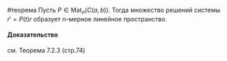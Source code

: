 #теорема
Пусть $P\in\operatorname{Mat}_n(C(a,b))$. Тогда множество решений системы $r'=P(t)r$ образует $n$-мерное линейное пространство.
#### Доказательство 
см. Теорема 7.2.3 (стр.74)
